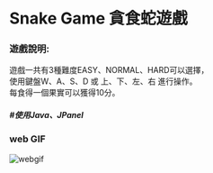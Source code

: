 # Snake Game 貪食蛇遊戲

### 遊戲說明:
遊戲一共有3種難度EASY、NORMAL、HARD可以選擇，  
使用鍵盤W、A、S、D 或 上、下、左、右 進行操作。  
每食得一個果實可以獲得10分。

##### #使用Java、JPanel

### web GIF
![webgif](https://media2.giphy.com/media/v1.Y2lkPTc5MGI3NjExMDY1M2RhYzgyNTZlZmU2ZGFjZWIzODQ5Y2MzMjIwNzlmNTNkMjlhNyZlcD12MV9pbnRlcm5hbF9naWZzX2dpZklkJmN0PWc/WGkl3gva0muBMnyqrc/giphy.gif)

